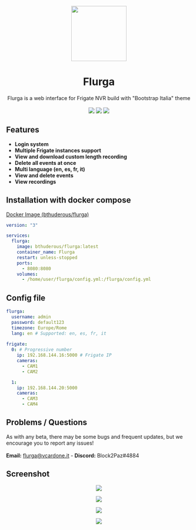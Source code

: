 <p align="center"><img width="150" src="https://raw.githubusercontent.com/Block2Paz/Flurga/main/public/img/favicon.ico"></p>
<h1 align="center">Flurga</h1>
<p align="center">Flurga is a web interface for Frigate NVR build with "Bootstrap Italia" theme<br><br><img src=https://img.shields.io/github/issues/Block2Paz/Flurga>  <img src=https://img.shields.io/github/license/Block2Paz/Flurga> <img src=https://img.shields.io/github/stars/Block2Paz/Flurga></p>

## Features
- **Login system**
- **Multiple Frigate instances support**
- **View and download custom length recording**
- **Delete all events at once**
- **Multi language (en, es, fr, it)**
- **View and delete events**
- **View recordings**

## Installation with docker compose
<a href="https://hub.docker.com/r/bthuderous/flurga">Docker Image (bthuderous/flurga)</a>
```yaml
version: "3"

services:
  flurga:
    image: bthuderous/flurga:latest
    container_name: Flurga
    restart: unless-stopped
    ports:
      - 8080:8080
    volumes:
      - /home/user/flurga/config.yml:/flurga/config.yml
```

## Config file
```yaml
flurga:
  username: admin
  password: default123
  timezone: Europe/Rome
  lang: en # Supported: en, es, fr, it
  
frigate:
  0: # Progressive number
    ip: 192.168.144.16:5000 # Frigate IP
    cameras:
      - CAM1
      - CAM2

  1:
    ip: 192.168.144.20:5000
    cameras:
      - CAM3
      - CAM4
```

## Problems / Questions
As with any beta, there may be some bugs and frequent updates, but we encourage you to report any issues!<br><br>
<b>Email:</b> flurga@vcardone.it - <b>Discord:</b> Block2Paz#4884

## Screenshot
<p align="center"><img src="images/login.png"></p>
<p align="center"><img src="images/home.png"></p>
<p align="center"><img src="images/events.png"></p>
<p align="center"><img src="images/recordings.png"></p>
